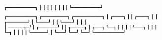 ┏━━━━━━━━━━━┓
┃           ┃
┃           ┃
┃           ┃
┃           ┃
┗━━━━━━━━━━━┛





┏━━━━━━━━━━━┓  ┏━━━━━━━━━━┓ ┏━━━━━━━━━━━┓
┃   ┏━━━━┓  ┃  ┃   ┏━━━━┓ ┃ ┃  ┏━━━━━━━━┛
┃   ┗━━━━┛  ┃  ┃   ┗━━━━┛ ┃ ┃  ┃         
┃   ━━━━━━┓━┛  ┃  ┏━━━━━━━┛ ┃  ┃  ┏━━━━━┓
┃   ┏━━━┓ ┗━━┓ ┃  ┃         ┃  ┃  ┗━━━┓ ┃
┃   ┃   ┗━┓  ┃ ┃  ┃         ┃  ┗━━━━━━┛ ┃
┗━━━┛     ┗━━┛ ┗━━┛         ┗━━━━━━━━━━━┛ 